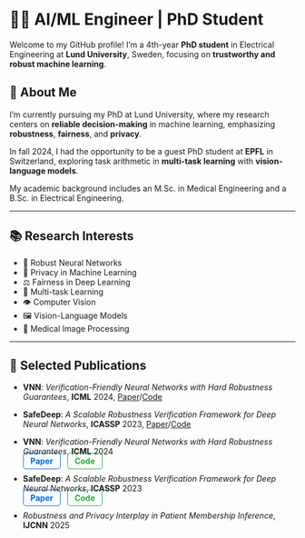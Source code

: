 # 👩‍💻 AI/ML Engineer | PhD Student

Welcome to my GitHub profile! 
I’m a 4th-year **PhD student** in Electrical Engineering at **Lund University**, Sweden, focusing on **trustworthy and robust machine learning**.

## 🔬 About Me

I’m currently pursuing my PhD at Lund University, where my research centers on **reliable decision-making** in machine learning, emphasizing **robustness**, **fairness**, and **privacy**. 

In fall 2024, I had the opportunity to be a guest PhD student at **EPFL** in Switzerland, exploring task arithmetic in **multi-task learning** with **vision-language models**.

My academic background includes an M.Sc. in Medical Engineering and a B.Sc. in Electrical Engineering.

---

## 📚 Research Interests

- 🧠 Robust Neural Networks  
- 🔐 Privacy in Machine Learning  
- ⚖️ Fairness in Deep Learning  
- 🔗 Multi-task Learning  
- 👁️ Computer Vision  
- 🖼️ Vision-Language Models  
- 🧬 Medical Image Processing
 
---

## 📝 Selected Publications

- **VNN**: *Verification-Friendly Neural Networks with Hard Robustness Guarantees*, **ICML** 2024, [Paper](https://openreview.net/pdf?id=gUFufRkzjV)/[Code](https://github.com/anahitabn94/VNN) 
- **SafeDeep**: *A Scalable Robustness Verification Framework for Deep Neural Networks*, **ICASSP** 2023, [Paper](https://portal.research.lu.se/files/141851887/SafeDeep.pdf)/[Code](https://github.com/anahitabn94/SafeDeep)
- **VNN**: *Verification-Friendly Neural Networks with Hard Robustness Guarantees*, **ICML** 2024  
  <a href="https://openreview.net/pdf?id=gUFufRkzjV" style="text-decoration:none; padding:5px 12px; border:1px solid #0366d6; border-radius:5px; color:#0366d6; font-weight:bold; margin-right:8px;" target="_blank" rel="noopener noreferrer">Paper</a>
  <a href="https://github.com/anahitabn94/VNN" style="text-decoration:none; padding:5px 12px; border:1px solid #28a745; border-radius:5px; color:#28a745; font-weight:bold;" target="_blank" rel="noopener noreferrer">Code</a>

- **SafeDeep**: *A Scalable Robustness Verification Framework for Deep Neural Networks*, **ICASSP** 2023  
  <a href="https://portal.research.lu.se/files/141851887/SafeDeep.pdf" style="text-decoration:none; padding:5px 12px; border:1px solid #0366d6; border-radius:5px; color:#0366d6; font-weight:bold; margin-right:8px;" target="_blank" rel="noopener noreferrer">Paper</a>
  <a href="https://github.com/anahitabn94/SafeDeep" style="text-decoration:none; padding:5px 12px; border:1px solid #28a745; border-radius:5px; color:#28a745; font-weight:bold;" target="_blank" rel="noopener noreferrer">Code</a>
- *Robustness and Privacy Interplay in Patient Membership Inference*, **IJCNN** 2025 

